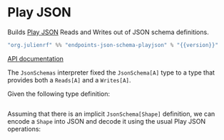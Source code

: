 # Play JSON

Builds [Play JSON](https://github.com/playframework/play-json) Reads and Writes out of JSON schema definitions.

~~~ scala expandVars=true
"org.julienrf" %% "endpoints-json-schema-playjson" % "{{version}}"
~~~

[API documentation](api:endpoints.playjson.JsonSchemas)

The `JsonSchemas` interpreter fixed the `JsonSchema[A]` type to a type
that provides both a `Reads[A]` and a `Writes[A]`.

Given the following type definition:

~~~ scala src=../../../../../json-schema/json-schema/src/test/scala/endpoints/algebra/JsonSchemasDocs.scala#sum-type
~~~

Assuming that there is an implicit `JsonSchema[Shape]` definition,
we can encode a `Shape` into JSON and decode it using the usual
Play JSON operations:

~~~ scala src=../../../../../json-schema/json-schema-playjson/src/test/scala/endpoints/playjson/JsonSchemasDocs.scala#codec
~~~
